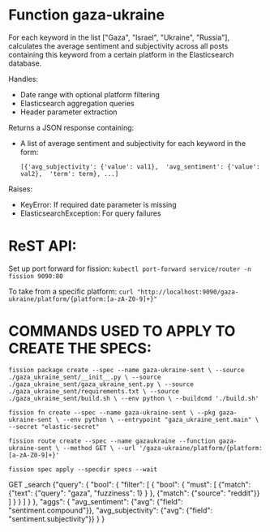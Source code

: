 # Function gaza-ukraine

For each keyword in the list ["Gaza", "Israel", "Ukraine", "Russia"], calculates the average sentiment and subjectivity across all posts containing this keyword from a certain platform in the Elasticsearch database.

Handles:
- Date range with optional platform filtering
- Elasticsearch aggregation queries
- Header parameter extraction

Returns a JSON response containing:
- A list of average sentiment and subjectivity for each keyword in the 
form:

    `[{'avg_subjectivity': {'value': val1}, 
    'avg_sentiment': {'value': val2}, 
    'term': term}, ...]`


Raises:
- KeyError: If required date parameter is missing
- ElasticsearchException: For query failures


# ReST API:

Set up port forward for fission:
`kubectl port-forward service/router -n fission 9090:80`

To take from a specific platform:
`curl "http://localhost:9090/gaza-ukraine/platform/{platform:[a-zA-Z0-9]+}"`





# COMMANDS USED TO APPLY TO CREATE THE SPECS:

`
fission package create --spec --name gaza-ukraine-sent \
    --source ./gaza_ukraine_sent/__init__.py \
    --source ./gaza_ukraine_sent/gaza_ukraine_sent.py \
    --source ./gaza_ukraine_sent/requirements.txt \
    --source ./gaza_ukraine_sent/build.sh \
    --env python \
    --buildcmd './build.sh'
`

`
fission fn create --spec --name gaza-ukraine-sent \
    --pkg gaza-ukraine-sent \
    --env python \
    --entrypoint "gaza_ukraine_sent.main" \
    --secret "elastic-secret"
`

`
fission route create --spec --name gazaukraine --function gaza-ukraine-sent \
    --method GET \
    --url '/gaza-ukraine/platform/{platform:[a-zA-Z0-9]+}'
`

`
fission spec apply --specdir specs --wait
`






GET _search 
  {"query": {
        "bool": {
            "filter": [ {
                "bool": {
                    "must": [ 
                    {"match": {"text": 
                               {"query": "gaza",
                                "fuzziness": 1}
                               }
                    },
                    {"match": {"source": "reddit"}}
                    ]
                }
            } ]
        }
    },
    "aggs": {
      "avg_sentiment": {"avg": {"field": "sentiment.compound"}},
      "avg_subjectivity": {"avg": {"field": "sentiment.subjectivity"}}
    }
  }